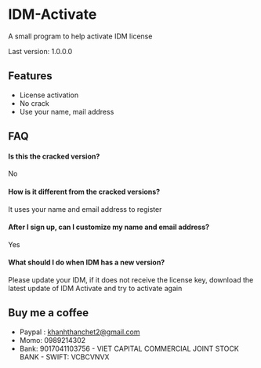 
# IDM-Activate
 A small program to help activate IDM license

Last version: 1.0.0.0



## Features

- License activation
- No crack
- Use your name, mail address


## FAQ

#### Is this the cracked version?

 No

#### How is it different from the cracked versions?

 It uses your name and email address to register

#### After I sign up, can I customize my name and email address?
 Yes

#### What should I do when IDM has a new version?
 Please update your IDM, if it does not receive the license key, download the latest update of IDM Activate and try to activate again

 
## Buy me a coffee 

- Paypal : khanhthanchet2@gmail.com
- Momo: 0989214302
- Bank: 9017041103756 - VIET CAPITAL COMMERCIAL JOINT STOCK BANK - SWIFT: VCBCVNVX

